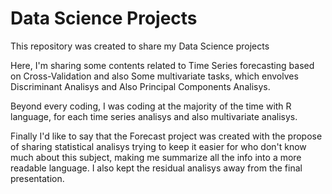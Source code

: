 # Data Science Projects

 This repository was created to share my Data Science projects
 
 Here, I'm sharing some contents related to Time Series forecasting based on Cross-Validation and also Some multivariate tasks, which envolves Discriminant Analisys and Also   Principal Components Analisys.

 Beyond every coding, I was coding at the majority of the time with R language, for each time series analisys and also multivariate analisys.
 
 Finally I'd like to say that the Forecast project was created with the propose of sharing statistical analisys trying to keep it easier for who don't know much about this subject, making me summarize all the info into a more readable language. I also kept the residual analisys away from the final presentation.
